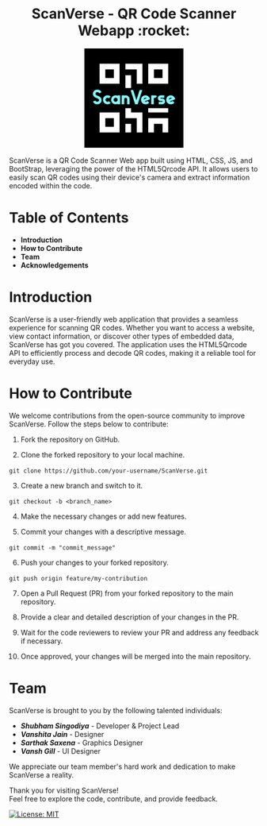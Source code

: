 <h1 align="center">ScanVerse - QR Code Scanner Webapp :rocket:</h1> 

<div align="center"><img src="./images/logo.png" width="200px" height="200px"/></div>

<p>ScanVerse is a QR Code Scanner Web app built using HTML, CSS, JS, and BootStrap, leveraging the power of the HTML5Qrcode API. It allows users to easily scan QR codes using their device's camera and extract information encoded within the code.</p>

# Table of Contents
* **Introduction**
* **How to Contribute**
* **Team**
* **Acknowledgements**


# Introduction
ScanVerse is a user-friendly web application that provides a seamless experience for scanning QR codes. Whether you want to access a website, view contact information, or discover other types of embedded data, ScanVerse has got you covered. The application uses the HTML5Qrcode API to efficiently process and decode QR codes, making it a reliable tool for everyday use.

# How to Contribute
We welcome contributions from the open-source community to improve ScanVerse. Follow the steps below to contribute:

1. Fork the repository on GitHub.

1. Clone the forked repository to your local machine.

`git clone https://github.com/your-username/ScanVerse.git` </br>

3. Create a new branch and switch to it.

`git checkout -b <branch_name>` </br>

4. Make the necessary changes or add new features.

5. Commit your changes with a descriptive message.

`git commit -m "commit_message"` </br>

6. Push your changes to your forked repository.

`git push origin feature/my-contribution` </br>

7. Open a Pull Request (PR) from your forked repository to the main repository.

8. Provide a clear and detailed description of your changes in the PR.

9. Wait for the code reviewers to review your PR and address any feedback if necessary.

10. Once approved, your changes will be merged into the main repository.


# Team
ScanVerse is brought to you by the following talented individuals:

* **_Shubham Singodiya_** - Developer & Project Lead
* **_Vanshita Jain_** - Designer
* **_Sarthak Saxena_** - Graphics Designer
* **_Vansh Gill_** - UI Designer

We appreciate our team member's hard work and dedication to make ScanVerse a reality.

<!--- Acknowledgements: We would like to thank all the contributors who have helped in the development of ScanVerse. I would greatly appreciate your support and contributions -->

Thank you for visiting ScanVerse! </br>Feel free to explore the code, contribute, and provide feedback.

[![License: MIT](https://img.shields.io/badge/License-MIT-yellow.svg)](https://opensource.org/licenses/MIT)


